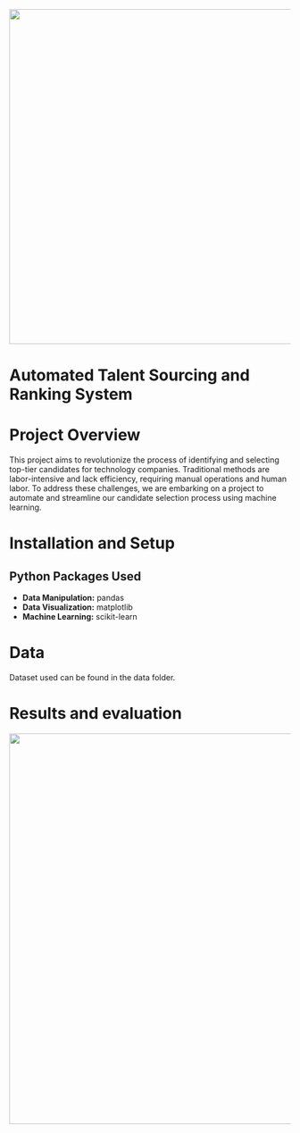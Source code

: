 <img src="https://github.com/trtrgfh/Potential_Talents/assets/73056232/5d1eddce-df13-4e60-97e6-a290fcd8f09c" width="600"/>

# Automated Talent Sourcing and Ranking System

# Project Overview
This project aims to revolutionize the process of identifying and selecting top-tier candidates for technology companies. Traditional methods are labor-intensive and lack efficiency, requiring manual operations and human labor. To address these challenges, we are embarking on a project to automate and streamline our candidate selection process using machine learning.

# Installation and Setup
## Python Packages Used
- **Data Manipulation:** pandas
- **Data Visualization:** matplotlib
- **Machine Learning:** scikit-learn
  
# Data
Dataset used can be found in the data folder.

# Results and evaluation
<img src="https://github.com/trtrgfh/Potential_Talents/assets/73056232/e45447df-4ef1-48d7-be50-1f058ef34643" width="700"/>
